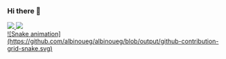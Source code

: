 ### Hi there 👋

<!--
**albinoueg/albinoueg** is a ✨ _special_ ✨ repository because its `README.md` (this file) appears on your GitHub profile.

Here are some ideas to get you started:

- 🔭 I’m currently working on ...
- 🌱 I’m currently learning ...
- 👯 I’m looking to collaborate on ...
- 🤔 I’m looking for help with ...
- 💬 Ask me about ...
- 📫 How to reach me: ...
- 😄 Pronouns: ...
- ⚡ Fun fact: ...
-->
 <div>
  <a href="https://github.com/albinoueg">
  <img height="180em" src="https://github-readme-stats.vercel.app/api?username=albinoueg&show_icons=true&theme=dracula&include_all_commits=true&count_private=true"/>
  <img height="180em" src="https://github-readme-stats.vercel.app/api/top-langs/?username=albinoueg&layout=compact&langs_count=7&theme=dracula"/>
</div>
 <div>
  ![Snake animation](https://github.com/albinoueg/albinoueg/blob/output/github-contribution-grid-snake.svg)
 </div>
